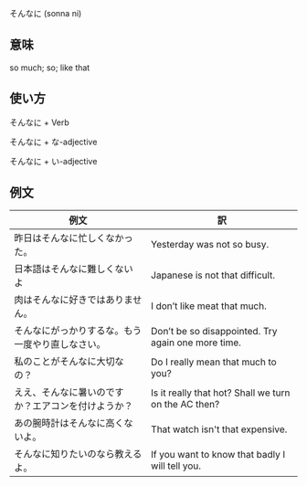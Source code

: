 そんなに (sonna ni)

## 意味

so much; so; like that

## 使い方

そんなに	+   Verb

そんなに	+   な-adjective

そんなに	+   い-adjective

## 例文

|例文|訳|
| --- | --- |
|昨日はそんなに忙しくなかった。|Yesterday was not so busy.|
|日本語はそんなに難しくないよ|Japanese is not that difficult.|
|肉はそんなに好きではありません。|I don’t like meat that much.|
|そんなにがっかりするな。もう一度やり直しなさい。|Don’t be so disappointed. Try again one more time.|
|私のことがそんなに大切なの？|Do I really mean that much to you?|
|ええ、そんなに暑いのですか？エアコンを付けようか？|Is it really that hot? Shall we turn on the AC then?|
|あの腕時計はそんなに高くないよ。|That watch isn't that expensive.|
|そんなに知りたいのなら教えるよ。|If you want to know that badly I will tell you.|